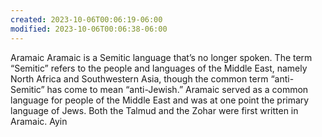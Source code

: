 ```yaml
---
created: 2023-10-06T00:06:19-06:00
modified: 2023-10-06T00:06:38-06:00
---
```


Aramaic
 Aramaic is a Semitic language that’s no longer spoken. The term “Semitic” refers to the people and languages of the Middle East, namely North Africa and Southwestern Asia, though the common term “anti-Semitic” has come to mean “anti-Jewish.” Aramaic served as a common language for people of the Middle East and was at one point the primary language of Jews. Both the Talmud and the Zohar were first written in Aramaic.
Ayin
